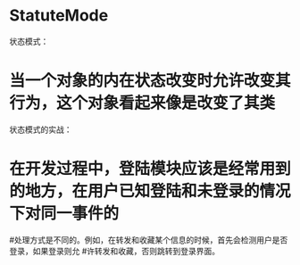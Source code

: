 # StatuteMode
状态模式：
#  当一个对象的内在状态改变时允许改变其行为，这个对象看起来像是改变了其类
状态模式的实战：
# 在开发过程中，登陆模块应该是经常用到的地方，在用户已知登陆和未登录的情况下对同一事件的
#处理方式是不同的。例如，在转发和收藏某个信息的时候，首先会检测用户是否登录，如果登录则允
#许转发和收藏，否则跳转到登录界面。
